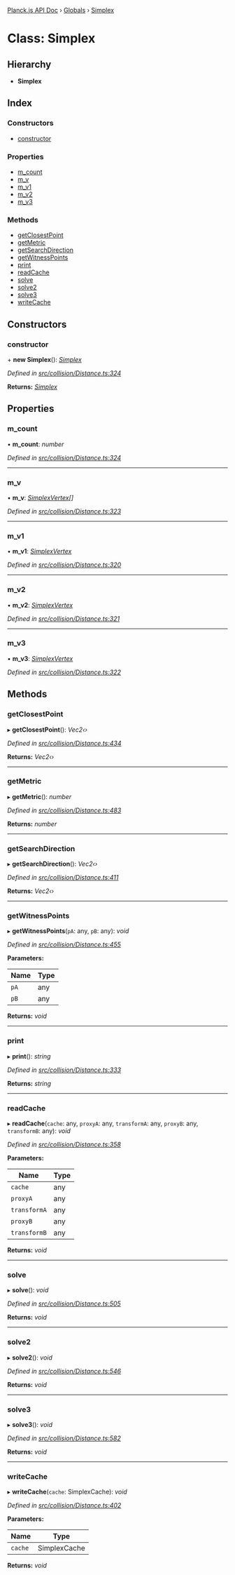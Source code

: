[Planck.js API Doc](../README.md) › [Globals](../globals.md) › [Simplex](simplex.md)

# Class: Simplex

## Hierarchy

* **Simplex**

## Index

### Constructors

* [constructor](simplex.md#constructor)

### Properties

* [m_count](simplex.md#m_count)
* [m_v](simplex.md#m_v)
* [m_v1](simplex.md#m_v1)
* [m_v2](simplex.md#m_v2)
* [m_v3](simplex.md#m_v3)

### Methods

* [getClosestPoint](simplex.md#getclosestpoint)
* [getMetric](simplex.md#getmetric)
* [getSearchDirection](simplex.md#getsearchdirection)
* [getWitnessPoints](simplex.md#getwitnesspoints)
* [print](simplex.md#print)
* [readCache](simplex.md#readcache)
* [solve](simplex.md#solve)
* [solve2](simplex.md#solve2)
* [solve3](simplex.md#solve3)
* [writeCache](simplex.md#writecache)

## Constructors

###  constructor

\+ **new Simplex**(): *[Simplex](simplex.md)*

*Defined in [src/collision/Distance.ts:324](https://github.com/shakiba/planck.js/blob/6a5d3be/src/collision/Distance.ts#L324)*

**Returns:** *[Simplex](simplex.md)*

## Properties

###  m_count

• **m_count**: *number*

*Defined in [src/collision/Distance.ts:324](https://github.com/shakiba/planck.js/blob/6a5d3be/src/collision/Distance.ts#L324)*

___

###  m_v

• **m_v**: *[SimplexVertex](simplexvertex.md)[]*

*Defined in [src/collision/Distance.ts:323](https://github.com/shakiba/planck.js/blob/6a5d3be/src/collision/Distance.ts#L323)*

___

###  m_v1

• **m_v1**: *[SimplexVertex](simplexvertex.md)*

*Defined in [src/collision/Distance.ts:320](https://github.com/shakiba/planck.js/blob/6a5d3be/src/collision/Distance.ts#L320)*

___

###  m_v2

• **m_v2**: *[SimplexVertex](simplexvertex.md)*

*Defined in [src/collision/Distance.ts:321](https://github.com/shakiba/planck.js/blob/6a5d3be/src/collision/Distance.ts#L321)*

___

###  m_v3

• **m_v3**: *[SimplexVertex](simplexvertex.md)*

*Defined in [src/collision/Distance.ts:322](https://github.com/shakiba/planck.js/blob/6a5d3be/src/collision/Distance.ts#L322)*

## Methods

###  getClosestPoint

▸ **getClosestPoint**(): *Vec2‹›*

*Defined in [src/collision/Distance.ts:434](https://github.com/shakiba/planck.js/blob/6a5d3be/src/collision/Distance.ts#L434)*

**Returns:** *Vec2‹›*

___

###  getMetric

▸ **getMetric**(): *number*

*Defined in [src/collision/Distance.ts:483](https://github.com/shakiba/planck.js/blob/6a5d3be/src/collision/Distance.ts#L483)*

**Returns:** *number*

___

###  getSearchDirection

▸ **getSearchDirection**(): *Vec2‹›*

*Defined in [src/collision/Distance.ts:411](https://github.com/shakiba/planck.js/blob/6a5d3be/src/collision/Distance.ts#L411)*

**Returns:** *Vec2‹›*

___

###  getWitnessPoints

▸ **getWitnessPoints**(`pA`: any, `pB`: any): *void*

*Defined in [src/collision/Distance.ts:455](https://github.com/shakiba/planck.js/blob/6a5d3be/src/collision/Distance.ts#L455)*

**Parameters:**

Name | Type |
------ | ------ |
`pA` | any |
`pB` | any |

**Returns:** *void*

___

###  print

▸ **print**(): *string*

*Defined in [src/collision/Distance.ts:333](https://github.com/shakiba/planck.js/blob/6a5d3be/src/collision/Distance.ts#L333)*

**Returns:** *string*

___

###  readCache

▸ **readCache**(`cache`: any, `proxyA`: any, `transformA`: any, `proxyB`: any, `transformB`: any): *void*

*Defined in [src/collision/Distance.ts:358](https://github.com/shakiba/planck.js/blob/6a5d3be/src/collision/Distance.ts#L358)*

**Parameters:**

Name | Type |
------ | ------ |
`cache` | any |
`proxyA` | any |
`transformA` | any |
`proxyB` | any |
`transformB` | any |

**Returns:** *void*

___

###  solve

▸ **solve**(): *void*

*Defined in [src/collision/Distance.ts:505](https://github.com/shakiba/planck.js/blob/6a5d3be/src/collision/Distance.ts#L505)*

**Returns:** *void*

___

###  solve2

▸ **solve2**(): *void*

*Defined in [src/collision/Distance.ts:546](https://github.com/shakiba/planck.js/blob/6a5d3be/src/collision/Distance.ts#L546)*

**Returns:** *void*

___

###  solve3

▸ **solve3**(): *void*

*Defined in [src/collision/Distance.ts:582](https://github.com/shakiba/planck.js/blob/6a5d3be/src/collision/Distance.ts#L582)*

**Returns:** *void*

___

###  writeCache

▸ **writeCache**(`cache`: SimplexCache): *void*

*Defined in [src/collision/Distance.ts:402](https://github.com/shakiba/planck.js/blob/6a5d3be/src/collision/Distance.ts#L402)*

**Parameters:**

Name | Type |
------ | ------ |
`cache` | SimplexCache |

**Returns:** *void*
